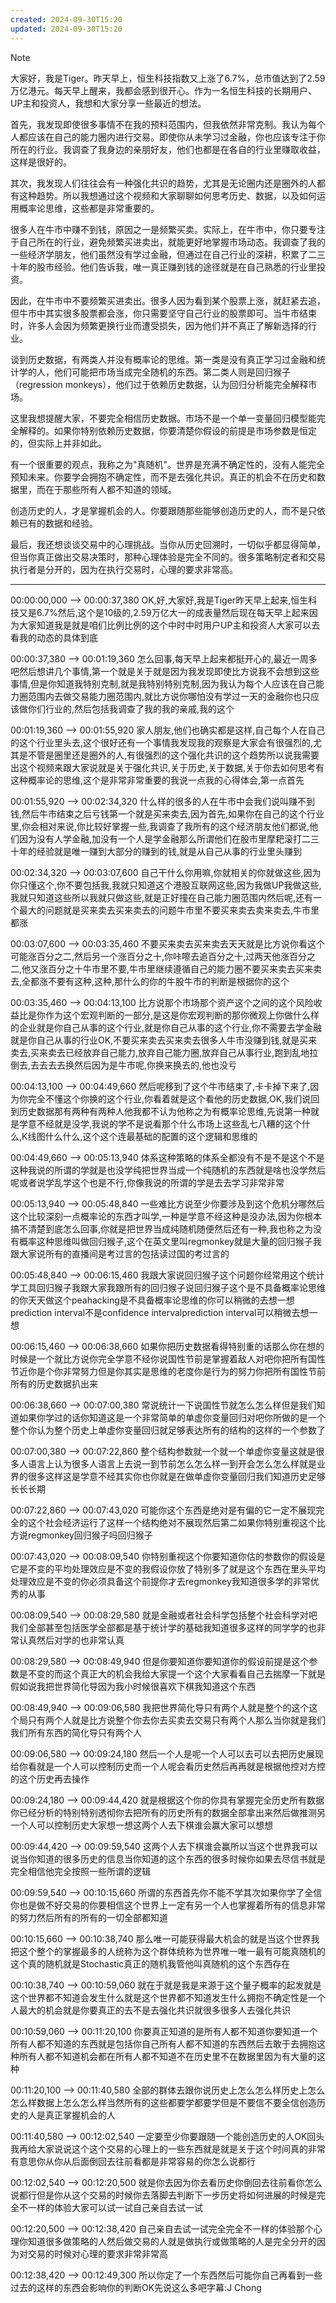 ```yaml
---
created: 2024-09-30T15:20
updated: 2024-09-30T15:20
---
```


> [!NOTE]
> 大家好，我是Tiger。昨天早上，恒生科技指数又上涨了6.7%，总市值达到了2.59万亿港元。每天早上醒来，我都会感到很开心。作为一名恒生科技的长期用户、UP主和投资人，我想和大家分享一些最近的想法。
> 
> 首先，我发现即使很多事情不在我的预料范围内，但我依然非常克制。我认为每个人都应该在自己的能力圈内进行交易。即使你从未学习过金融，你也应该专注于你所在的行业。我调查了我身边的亲朋好友，他们也都是在各自的行业里赚取收益，这样是很好的。
> 
> 其次，我发现人们往往会有一种强化共识的趋势，尤其是无论圈内还是圈外的人都有这种趋势。所以我想通过这个视频和大家聊聊如何思考历史、数据，以及如何运用概率论思维，这些都是非常重要的。
> 
> 很多人在牛市中赚不到钱，原因之一是频繁买卖。实际上，在牛市中，你只要专注于自己所在的行业，避免频繁买进卖出，就能更好地掌握市场动态。我调查了我的一些经济学朋友，他们虽然没有学过金融，但通过在自己行业的深耕，积累了二三十年的股市经验。他们告诉我，唯一真正赚到钱的途径就是在自己熟悉的行业里投资。
> 
> 因此，在牛市中不要频繁买进卖出。很多人因为看到某个股票上涨，就赶紧去追，但牛市中其实很多股票都会涨，你只需要坚守自己行业的股票即可。当牛市结束时，许多人会因为频繁更换行业而遭受损失，因为他们并不真正了解新选择的行业。
> 
> 谈到历史数据，有两类人并没有概率论的思维。第一类是没有真正学习过金融和统计学的人，他们可能把市场当成完全随机的东西。第二类人则是回归猴子（regression monkeys），他们过于依赖历史数据，认为回归分析能完全解释市场。
> 
> 这里我想提醒大家，不要完全相信历史数据。市场不是一个单一变量回归模型能完全解释的。如果你特别依赖历史数据，你要清楚你假设的前提是市场参数是恒定的，但实际上并非如此。
> 
> 有一个很重要的观点，我称之为"真随机"。世界是充满不确定性的，没有人能完全预知未来。你要学会拥抱不确定性，而不是去强化共识。真正的机会不在历史和数据里，而在于那些所有人都不知道的领域。
> 
> 创造历史的人，才是掌握机会的人。你要跟随那些能够创造历史的人，而不是只依赖已有的数据和经验。
> 
> 最后，我还想谈谈交易中的心理挑战。当你从历史回溯时，一切似乎都显得简单，但当你真正做出交易决策时，那种心理体验是完全不同的。很多策略制定者和交易执行者是分开的，因为在执行交易时，心理的要求非常高。
> 

--- 

00:00:00,000 --> 00:00:37,380
OK,好,大家好,我是Tiger昨天早上起来,恒生科技又是6.7%然后,这个是10级的,2.59万亿大一的成表量然后现在每天早上起来因为大家知道我是就是咱们比例比例的这个中时中时用户UP主和投资人大家可以去看我的动态的具体到底

00:00:37,380 --> 00:01:19,360
怎么回事,每天早上起来都挺开心的,最近一周多吧然后想讲几个事情,第一个就是关于就是因为我发现即使比方说我不会想到这些事情,但是你知道我特别克制,就是我特别特别克制,因为我认为每个人应该在自己能力圈范围内去做交易能力圈范围内,就比方说你哪怕没有学过一天的金融你也只应该做你们行业的,然后包括我调查了我的我的亲戚,我的这个

00:01:19,360 --> 00:01:55,920
家人朋友,他们也确实都是这样,自己每个人在自己的这个行业里头去,这个很好还有一个事情我发现我的观察是大家会有很强烈的,尤其是不管是圈里还是圈外的人,有很强烈的这个强化共识的这个趋势所以说我需要出这个视频来跟大家说就是关于强化共识,关于历史,关于数据,关于你去如何思考有这种概率论的思维,这个是非常非常重要的我说一点我的心得体会,第一点首先

00:01:55,920 --> 00:02:34,320
什么样的很多的人在牛市中会我们说叫赚不到钱,然后牛市结束之后亏钱第一个就是买来卖去,因为首先,如果你在自己的这个行业里,你会相对来说,你比较好掌握一些,我调查了我所有的这个经济朋友他们都说,他们因为没有人学金融,加没有一个人是学金融那么所谓他们在股市里摩耙滚打二三十年的经验就是唯一赚到大部分的赚到的钱,就是从自己从事的行业里头赚到

00:02:34,320 --> 00:03:07,600
自己干什么你用嘛,你就相关的你就做这些,因为你只懂这个,你不要包括我,我就只知道这个港股互联网这些,因为我做UP我做这些,我就只知道这些所以我就只做这些,就是正好撞在自己能力圈范围内然后呢,还有一个最大的问题就是买来卖去买来卖去的问题牛市里不要买来卖去卖来卖去,牛市里都涨

00:03:07,600 --> 00:03:35,460
不要买来卖去买来卖去天天就是比方说你看这个可能涨百分之二,然后另一个涨百分之十,你咔嚓去追百分之十,过两天他涨百分之二,他又涨百分之十牛市里不要,牛市里继续遵循自己的能力圈不要买来卖去买来卖去,全都涨不要有这种,这种,那什么的你的牛股牛市的判断是根据你的这个

00:03:35,460 --> 00:04:13,100
比方说那个市场那个资产这个之间的这个风险收益比是你作为这个宏观判断的一部分,是这是你宏观判断的那你微观上你做什么样的企业就是你自己从事的这个行业,就是你自己从事的这个行业,你不需要去学金融就是你自己从事的行业OK,不要买来卖去买来卖去很多人牛市没赚到钱,就是买来卖去,买来卖去已经放弃自己能力,放弃自己能力圈,放弃自己从事行业,跑到乱地拉倒去,去去去去换然后因为是牛市呢,你换来换去的,他也没亏

00:04:13,100 --> 00:04:49,660
然后呢移到了这个牛市结束了,卡卡掉下来了,因为你完全不懂这个你换的这个行业,你看着就是这个看他的历史数据,OK,我们说回到历史数据那有两种有两种人他我都不认为他称之为有概率论思维,先说第一种就是学意不经就是没学,我说的学不是说看那个什么市场上这些乱七八糟的这个什么,K线图什么什么,这个这个连最基础的配置的这个逻辑和思维的

00:04:49,660 --> 00:05:13,940
体系这种策略的体系全都没有不是不是这个不是这种我说的所谓的学就是也没学纯把世界当成一个纯随机的东西就是啥也没学然后呢或者说学乱学这个也是不行,你像我说的所谓的学是去去学习非常非常

00:05:13,940 --> 00:05:48,840
一些难比方说至少你要涉及到这个危机分哪然后这个比较深刻一点概率论的东西才叫学,一种是学意不经这种是没办法,因为你根本搞不清楚到底怎么回事,你就是把世界当成纯随机随便然后还有一种,我也称之为没有概率这种思维叫做回归猴子,这个在英文里叫regmonkey就是大量的回归猴子我跟大家说所有的直播间是考过言的包括读过国的考过言的

00:05:48,840 --> 00:06:15,460
我跟大家说回归猴子这个问题你经常用这个统计学工具回归猴子我跟大家我跟所有的回归猴子说回归猴子这个是不具备概率论思维的你天天做这个peahacking是不具备概率论思维的你可以稍微的去想一想prediction interval不是confidence intervalprediction interval可以稍微去想一想

00:06:15,460 --> 00:06:38,660
如果你把历史数据看得特别重的话那么你在想的时候是一个就比方说你完全学意不经你说国性节前是掌握着敌人对吧你把所有国性节近你是个你非常努力但是你其实是思维的老度你是行为的努力你把所有国性节前所有的历史数据扒出来

00:06:38,660 --> 00:07:00,380
常说统计一下说国性节就怎么怎么样但是我们知道如果你学过的话你知道这是一个非常简单的单虚你变量回归对吧你所做的是一个整个你认为整个历史上单虚你变量回归就足够表达所有的结构的这样的一个参数了

00:07:00,380 --> 00:07:22,860
整个结构参数就一个就一个单虚你变量这就是很多人语言上认为很多人语言上去说一到节前怎么怎么样一到开会怎么怎么样就是业界的很多这样这是学意不经其实你也你就是在做单虚你变量回归我们知道历史足够长长长期

00:07:22,860 --> 00:07:43,020
可能你这个东西是绝对是有偏的它一定不展现完全的这个社会经济运行了这样一个结构绝对不展现然后第二如果你特别重视这个比方说regmonkey回归猴子吗回归猴子

00:07:43,020 --> 00:08:09,540
你特别重视这个你要知道你估的参数你的假设是它是不变的平均处理效应是不变的我假设你放了特别多了就是这个东西在里头平均处理效应是不变的你必须具备这个前提你才去regmonkey我知道很多学的非常优秀的从事

00:08:09,540 --> 00:08:29,580
就是金融或者社会科学包括整个社会科学对吧我们全部甚至包括医学全部都是基于统计学的基础我知道很多这样的同学学的也非常认真然后对学的也非常认真

00:08:29,580 --> 00:08:49,940
但是你要知道你要知道你的假设前提是这个参数是不变的而这个真正大的机会我给大家提一个这个大家看看自己去揣摩一下就是假如说我把世界简化导因为我小时候很喜欢下棋我知道这个东西

00:08:49,940 --> 00:09:06,580
我把世界简化导只有两个人就是整个的这个这个局只有两个人就是比方说整个你去你去买卖去交易只有两个人那么当你就是我们我们所有东西的简化导只有两个人

00:09:06,580 --> 00:09:24,180
然后一个人是呢一个人可以去可以去把历史展现给你看就是一个人可以控制历史而一个人呢会看历史然后再再就是根据他控对方控的这个历史再去操作

00:09:24,180 --> 00:09:44,420
就是根据这个你的你具有掌握完全历史所有数据你已经分析的特别特别透彻你去把所有的历史所有的数据全部拿出来然后做推测另一个人可以控制历史大家想一想这两个人去下棋谁会赢大家可以想想

00:09:44,420 --> 00:09:59,540
这两个人去下棋谁会赢所以当这个世界我可以说当你知道的很多历史的信息当你知道的这个东西的很多时候你如果去尽信书就是完全相信他完全按照一些所谓的逻辑

00:09:59,540 --> 00:10:15,660
所谓的东西首先你不能不学其次如果你学了全信你也是做不好交易的你要相信这个世界上一定有另一个人也掌握着所有的信息非常的努力然后所有的所有的一切全部都知道

00:10:15,660 --> 00:10:38,740
那么唯一可能获得最大机会的就是当这个世界我把这个整个的掌握最多的人统称为这个群体统称为世界唯一唯一最有可能真随机的这个真的随机就是Stochastic真正的随机我管他叫真随机的这个东西存在

00:10:38,740 --> 00:10:59,060
就在于就是我是来源于这个量子概率的起发就是这个世界都不知道会发生什么就是这个世界都不知道发生什么拥抱不确定性是一个人最大的机会就是你要真正的去不是去强化共识就很多很多人去强化共识

00:10:59,060 --> 00:11:20,100
你要真正知道的是所有人都不知道你要知道一个所有人都不知道的东西就是包括你自己所有人都不知道的东西然后去敢于去拥抱这种所有人都不知道机会都在所有人都不知道不在历史里不在数据里因为有大量的这种

00:11:20,100 --> 00:11:40,580
全部的群体去跟你说历史上怎么怎么样历史上怎么怎么样数据上怎么怎么样当然所有的这些都要学都要学但是不要信不要全信创造历史的人是真正掌握机会的人

00:11:40,580 --> 00:12:02,540
一定要至少你要跟随一个能创造历史的人OK回头我再给大家说说这个这个交易的心理上的一些东西就是就是关于这个时间真的非常有意思你从你从后面倒回去往前看都是非常容易的你怎么说都行

00:12:02,540 --> 00:12:20,500
就是你去因为你去看历史你倒回去往前看你怎么说都行但是你从这个交易的时候你去落脚去判断下一步历史将如何进展的时候是完全不一样的体验大家可以试一试自己亲自去试一试

00:12:20,500 --> 00:12:38,420
自己亲自去试一试完全完全不一样的体验那个心理你知道很多做策略的人然后做交易的人就是做执行或做策略的人是完全分开的因为对交易的时候对心理的要求非常非常高

00:12:38,420 --> 00:12:49,300
所以你定了一个东西然后可能你自己再看到一些过去的这样的东西会影响你的判断OK先说这么多吧字幕:J Chong

